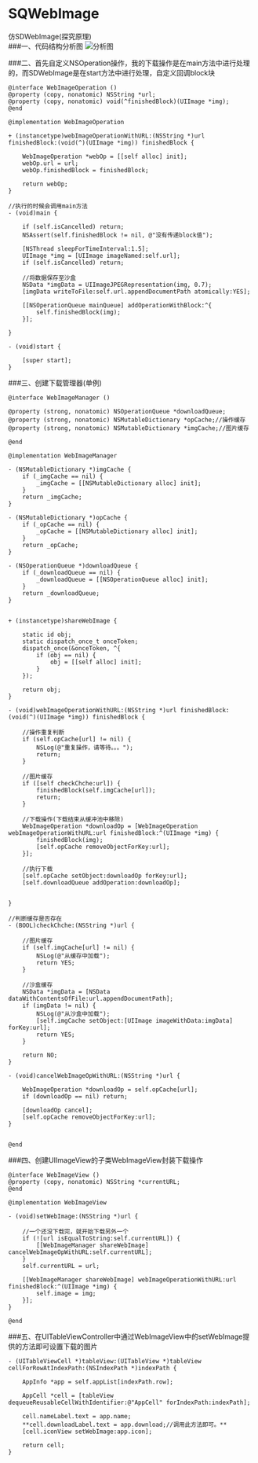 # SQWebImage
仿SDWebImage(探究原理)<br>
###一、代码结构分析图
![分析图](https://raw.githubusercontent.com/lsqiang/SQWebImage/master/picture/frame.png)

###二、首先自定义NSOperation操作，我的下载操作是在main方法中进行处理的，而SDWebImage是在start方法中进行处理，自定义回调block块


    @interface WebImageOperation ()
    @property (copy, nonatomic) NSString *url;
    @property (copy, nonatomic) void(^finishedBlock)(UIImage *img);
    @end
    
    @implementation WebImageOperation
    
    + (instancetype)webImageOperationWithURL:(NSString *)url finishedBlock:(void(^)(UIImage *img)) finishedBlock {
       
        WebImageOperation *webOp = [[self alloc] init];
        webOp.url = url;
        webOp.finishedBlock = finishedBlock;
       
        return webOp;
    }
    
    //执行的时候会调用main方法
    - (void)main {
       
        if (self.isCancelled) return;
        NSAssert(self.finishedBlock != nil, @"没有传递block值");
       
        [NSThread sleepForTimeInterval:1.5];
        UIImage *img = [UIImage imageNamed:self.url];
        if (self.isCancelled) return;
       
        //将数据保存至沙盒
        NSData *imgData = UIImageJPEGRepresentation(img, 0.7);
        [imgData writeToFile:self.url.appendDocumentPath atomically:YES];
       
        [[NSOperationQueue mainQueue] addOperationWithBlock:^{
            self.finishedBlock(img);
        }];
       
    }
    
    - (void)start {
    
        [super start];
    }

###三、创建下载管理器(单例)

    @interface WebImageManager ()
    
    @property (strong, nonatomic) NSOperationQueue *downloadQueue;
    @property (strong, nonatomic) NSMutableDictionary *opCache;//操作缓存
    @property (strong, nonatomic) NSMutableDictionary *imgCache;//图片缓存
    
    @end
    
    @implementation WebImageManager
    
    - (NSMutableDictionary *)imgCache {
        if (_imgCache == nil) {
            _imgCache = [[NSMutableDictionary alloc] init];
        }
        return _imgCache;
    }
    
    - (NSMutableDictionary *)opCache {
        if (_opCache == nil) {
            _opCache = [[NSMutableDictionary alloc] init];
        }
        return _opCache;
    }
    
    - (NSOperationQueue *)downloadQueue {
        if (_downloadQueue == nil) {
            _downloadQueue = [[NSOperationQueue alloc] init];
        }
        return _downloadQueue;
    }
    
    
    + (instancetype)shareWebImage {
       
        static id obj;
        static dispatch_once_t onceToken;
        dispatch_once(&onceToken, ^{
            if (obj == nil) {
                obj = [[self alloc] init];
            }
        });
       
        return obj;
    }
    
    - (void)webImageOperationWithURL:(NSString *)url finishedBlock:(void(^)(UIImage *img)) finishedBlock {
       
        //操作重复判断
        if (self.opCache[url] != nil) {
            NSLog(@"重复操作，请等待。。。");
            return;
        }
       
        //图片缓存
        if ([self checkChche:url]) {
            finishedBlock(self.imgCache[url]);
            return;
        }
       
        //下载操作(下载结束从缓冲池中移除)
        WebImageOperation *downloadOp = [WebImageOperation webImageOperationWithURL:url finishedBlock:^(UIImage *img) {
            finishedBlock(img);
            [self.opCache removeObjectForKey:url];
        }];
       
        //执行下载
        [self.opCache setObject:downloadOp forKey:url];
        [self.downloadQueue addOperation:downloadOp];
       
       
    }
    
    //判断缓存是否存在
    - (BOOL)checkChche:(NSString *)url {
       
        //图片缓存
        if (self.imgCache[url] != nil) {
            NSLog(@"从缓存中加载");
            return YES;
        }
       
        //沙盒缓存
        NSData *imgData = [NSData dataWithContentsOfFile:url.appendDocumentPath];
        if (imgData != nil) {
            NSLog(@"从沙盒中加载");
            [self.imgCache setObject:[UIImage imageWithData:imgData] forKey:url];
            return YES;
        }
       
        return NO;
    }
    
    - (void)cancelWebImageOpWithURL:(NSString *)url {
       
        WebImageOperation *downloadOp = self.opCache[url];
        if (downloadOp == nil) return;
       
        [downloadOp cancel];
        [self.opCache removeObjectForKey:url];
    }
    
    
    @end


###四、创建UIImageView的子类WebImageView封装下载操作

    @interface WebImageView ()
    @property (copy, nonatomic) NSString *currentURL;
    @end
    
    @implementation WebImageView
    
    - (void)setWebImage:(NSString *)url {
    
        //一个还没下载完，就开始下载另外一个
        if (![url isEqualToString:self.currentURL]) {
            [[WebImageManager shareWebImage] cancelWebImageOpWithURL:self.currentURL];
        }
        self.currentURL = url;
       
        [[WebImageManager shareWebImage] webImageOperationWithURL:url finishedBlock:^(UIImage *img) {
            self.image = img;
        }];
    }
    
    @end

###五、在UITableViewController中通过WebImageView中的setWebImage提供的方法即可设置下载的图片

    - (UITableViewCell *)tableView:(UITableView *)tableView cellForRowAtIndexPath:(NSIndexPath *)indexPath {
       
        AppInfo *app = self.appList[indexPath.row];
       
        AppCell *cell = [tableView dequeueReusableCellWithIdentifier:@"AppCell" forIndexPath:indexPath];
       
        cell.nameLabel.text = app.name;
        **cell.downloadLabel.text = app.download;//调用此方法即可。**
        [cell.iconView setWebImage:app.icon];
       
        return cell;
    }

